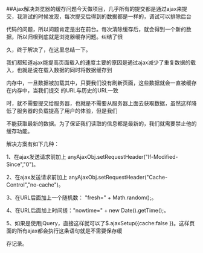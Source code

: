 ##Ajax解决浏览器的缓存问题今天做项目，几乎所有的提交都是通过ajax来提交，我测试的时候发现，每次提交后得到的数据都是一样的，调试可以排除后台代码的问题，所以问题肯定是出在前台。每次清除缓存后，就会得到一个新的数据，所以归根到底就是浏览器缓存问题。纠结了很久，终于解决了，在这里总结一下。我们都知道ajax能提高页面载入的速度主要的原因是通过ajax减少了重复数据的载入，也就是说在载入数据的同时将数据缓存到内存中，一旦数据被加载其中，只要我们没有刷新页面，这些数据就会一直被缓存在内存中，当我们提交 的URL与历史的URL一致时，就不需要提交给服务器，也就是不需要从服务器上面去获取数据，虽然这样降低了服务器的负载提高了用户的体验，但是我们不能获取最新的数据。为了保证我们读取的信息都是最新的，我们就需要禁止他的缓存功能。  解决方案有如下几种：  1、在ajax发送请求前加上 anyAjaxObj.setRequestHeader("If-Modified-Since","0")。  2、在ajax发送请求前加上 anyAjaxObj.setRequestHeader("Cache-Control","no-cache")。  3、在URL后面加上一个随机数： "fresh=" + Math.random();。  4、在URL后面加上时间搓："nowtime=" + new Date().getTime();。   5、如果是使用jQuery，直接这样就可以了$.ajaxSetup({cache:false	})。这样页面的所有ajax都会执行这条语句就是不需要保存缓存记录。